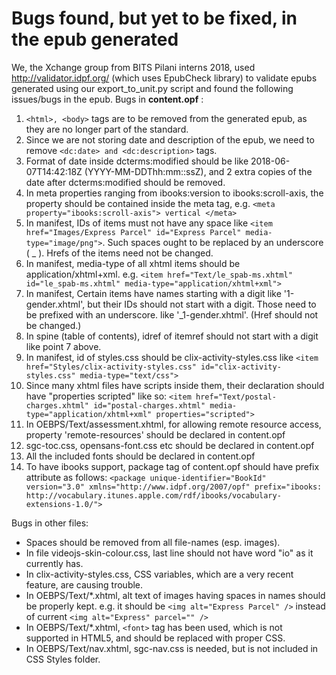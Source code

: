 # Bugs found, but yet to be fixed, in the epub generated
We, the Xchange group from BITS Pilani interns 2018, used http://validator.idpf.org/ (which uses EpubCheck library) to validate epubs generated using our export_to_unit.py script and found the following issues/bugs in the epub.
Bugs in **content.opf** :
1. `<html>, <body>` tags are to be removed from the generated epub, as they are no longer part of the standard.
2. Since we are not storing date and description of the epub, we need to remove `<dc:date> and <dc:description>` tags.
3. Format of date inside dcterms:modified should be like 2018-06-07T14:42:18Z (YYYY-MM-DDThh:mm::ssZ), and 2 extra copies of the date after dcterms:modified should be removed.
4. In meta properties ranging from ibooks:version to ibooks:scroll-axis, the property should be contained inside the meta tag, e.g. `<meta property="ibooks:scroll-axis"> vertical </meta>`
5. In manifest, IDs of items must not have any space like `<item href="Images/Express Parcel" id="Express Parcel" media-type="image/png">`. Such spaces ought to be replaced by an underscore ( _ ). Hrefs of the items need not be changed.
6. In manifest, media-type of all xhtml items should be application/xhtml+xml. e.g. `<item href="Text/le_spab-ms.xhtml" id="le_spab-ms.xhtml" media-type="application/xhtml+xml">`
7. In manifest, Certain items have names starting with a digit like '1-gender.xhtml', but their IDs should not start with a digit. Those need to be prefixed with an underscore. like '_1-gender.xhtml'. (Href should not be changed.)
8. In spine (table of contents), idref of itemref should not start with a digit like point 7 above.
9. In manifest, id of styles.css should be clix-activity-styles.css like  `<item href="Styles/clix-activity-styles.css" id="clix-activity-styles.css" media-type="text/css">`
10. Since many xhtml files have scripts inside them, their declaration should have "properties scripted" like so: `<item href="Text/postal-charges.xhtml" id="postal-charges.xhtml" media-type="application/xhtml+xml" properties="scripted">`
11. In OEBPS/Text/assessment.xhtml, for allowing remote resource access, property 'remote-resources' should be declared in content.opf
12. sgc-toc.css, opensans-font.css etc should be declared in content.opf
13. All the included fonts should be declared in content.opf
14. To have ibooks support, package tag of content.opf should have prefix attribute as follows: `<package unique-identifier="BookId" version="3.0" xmlns="http://www.idpf.org/2007/opf" prefix="ibooks: http://vocabulary.itunes.apple.com/rdf/ibooks/vocabulary-extensions-1.0/">`

[//]: # (list end)
Bugs in other files:
- Spaces should be removed from all file-names (esp. images).
- In file videojs-skin-colour.css, last line should not have word "io" as it currently has.
- In clix-activity-styles.css, CSS variables, which are a very recent feature, are causing trouble.
- In OEBPS/Text/*.xhtml, alt text of images having spaces in names should be properly kept. e.g. it should be `<img alt="Express Parcel" />` instead of current `<img alt="Express" parcel="" />`
- In OEBPS/Text/*.xhtml, `<font>` tag has been used, which is not supported in HTML5, and should be replaced with proper CSS.
- In OEBPS/Text/nav.xhtml, sgc-nav.css is needed, but is not included in CSS Styles folder. 